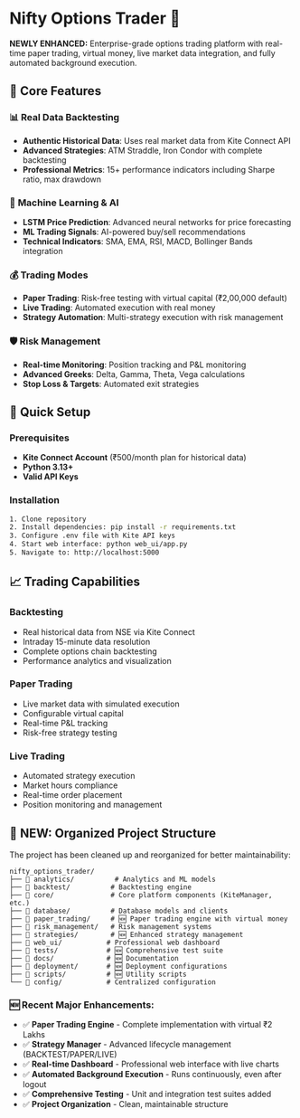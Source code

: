 # Nifty Options Trader 🚀

**NEWLY ENHANCED:** Enterprise-grade options trading platform with real-time paper trading, virtual money, live market data integration, and fully automated background execution.

## 🚀 Core Features

### 📊 **Real Data Backtesting**
- **Authentic Historical Data**: Uses real market data from Kite Connect API
- **Advanced Strategies**: ATM Straddle, Iron Condor with complete backtesting
- **Professional Metrics**: 15+ performance indicators including Sharpe ratio, max drawdown

### 🤖 **Machine Learning & AI**
- **LSTM Price Prediction**: Advanced neural networks for price forecasting
- **ML Trading Signals**: AI-powered buy/sell recommendations
- **Technical Indicators**: SMA, EMA, RSI, MACD, Bollinger Bands integration

### 💰 **Trading Modes**
- **Paper Trading**: Risk-free testing with virtual capital (₹2,00,000 default)
- **Live Trading**: Automated execution with real money
- **Strategy Automation**: Multi-strategy execution with risk management

### 🛡️ **Risk Management**
- **Real-time Monitoring**: Position tracking and P&L monitoring
- **Advanced Greeks**: Delta, Gamma, Theta, Vega calculations
- **Stop Loss & Targets**: Automated exit strategies

## 🔧 Quick Setup

### Prerequisites
- **Kite Connect Account** (₹500/month plan for historical data)
- **Python 3.13+**
- **Valid API Keys**

### Installation
```bash
1. Clone repository
2. Install dependencies: pip install -r requirements.txt
3. Configure .env file with Kite API keys
4. Start web interface: python web_ui/app.py
5. Navigate to: http://localhost:5000
```

## 📈 Trading Capabilities

### **Backtesting**
- Real historical data from NSE via Kite Connect
- Intraday 15-minute data resolution
- Complete options chain backtesting
- Performance analytics and visualization

### **Paper Trading**
- Live market data with simulated execution
- Configurable virtual capital
- Real-time P&L tracking
- Risk-free strategy testing

### **Live Trading**
- Automated strategy execution
- Market hours compliance
- Real-time order placement
- Position monitoring and management

## 📂 **NEW: Organized Project Structure**

The project has been cleaned up and reorganized for better maintainability:

```
nifty_options_trader/
├── 📁 analytics/          # Analytics and ML models
├── 📁 backtest/          # Backtesting engine
├── 📁 core/              # Core platform components (KiteManager, etc.)
├── 📁 database/          # Database models and clients
├── 📁 paper_trading/     # 🆕 Paper trading engine with virtual money
├── 📁 risk_management/   # Risk management systems
├── 📁 strategies/        # 🆕 Enhanced strategy management
├── 📁 web_ui/           # Professional web dashboard
├── 📁 tests/            # 🆕 Comprehensive test suite
├── 📁 docs/             # 🆕 Documentation
├── 📁 deployment/       # 🆕 Deployment configurations
├── 📁 scripts/          # 🆕 Utility scripts
└── 📁 config/           # Centralized configuration
```

### **🆕 Recent Major Enhancements:**
- ✅ **Paper Trading Engine** - Complete implementation with virtual ₹2 Lakhs
- ✅ **Strategy Manager** - Advanced lifecycle management (BACKTEST/PAPER/LIVE)
- ✅ **Real-time Dashboard** - Professional web interface with live charts
- ✅ **Automated Background Execution** - Runs continuously, even after logout
- ✅ **Comprehensive Testing** - Unit and integration test suites added
- ✅ **Project Organization** - Clean, maintainable structure
